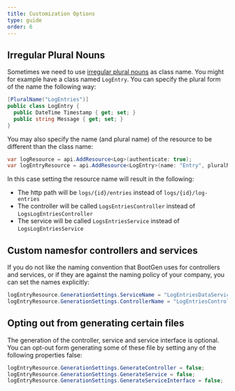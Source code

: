 ```yaml
---
title: Customization Options
type: guide
order: 6
---
```


## Irregular Plural Nouns

Sometimes we need to use [irregular plural nouns](https://www.grammarly.com/blog/irregular-plural-nouns/) as class name. You might for example have a class named `LogEntry`. You can specify the plural form of the name the following way:

```csharp
[PluralName("LogEntries")]
public class LogEntry {
  public DateTime Timestamp { get; set; }
  public string Message { get; set; }
}
```
You may also specify the name (and plural name) of the resource to be different than the class name:

```csharp
var logResource = api.AddResource<Log>(authenticate: true);
var logEntryResource = api.AddResource<LogEntry>(name: "Entry", pluralName: "Entries", parent: LogResource, authenticate: true);
```

In this case setting the resource name will result in the following:
 * The http path will be `logs/{id}/entries` instead of `logs/{id}/log-entries`
 * The controller will be called `LogsEntriesController` instead of `LogsLogEntriesController`
 * The service will be called `LogsEntriesService` instead of `LogsLogEntriesService`
 
 ## Custom namesfor controllers and services

If you do not like the naming convention that BootGen uses for controllers and services, or if they are against the naming policy of your company, you can set the names explicitly:

```csharp
logEntryResource.GenerationSettings.ServiceName = "LogEntriesDataService";
logEntryResource.GenerationSettings.ControllerName = "LogEntriesController";
```

## Opting out from generating certain files

The generation of the controller, service and service interface is optional. You can opt-out form generating some of these file by setting any of the following properties false:

```csharp
logEntryResource.GenerationSettings.GenerateController = false;
logEntryResource.GenerationSettings.GenerateService = false;
logEntryResource.GenerationSettings.GenerateServiceInterface = false;
```
